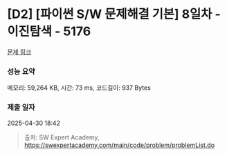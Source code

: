 # [D2] [파이썬 S/W 문제해결 기본] 8일차 - 이진탐색 - 5176 

[문제 링크](https://swexpertacademy.com/main/code/problem/problemDetail.do?contestProbId=AWTa0jjq4ggDFAVT) 

### 성능 요약

메모리: 59,264 KB, 시간: 73 ms, 코드길이: 937 Bytes

### 제출 일자

2025-04-30 18:42



> 출처: SW Expert Academy, https://swexpertacademy.com/main/code/problem/problemList.do